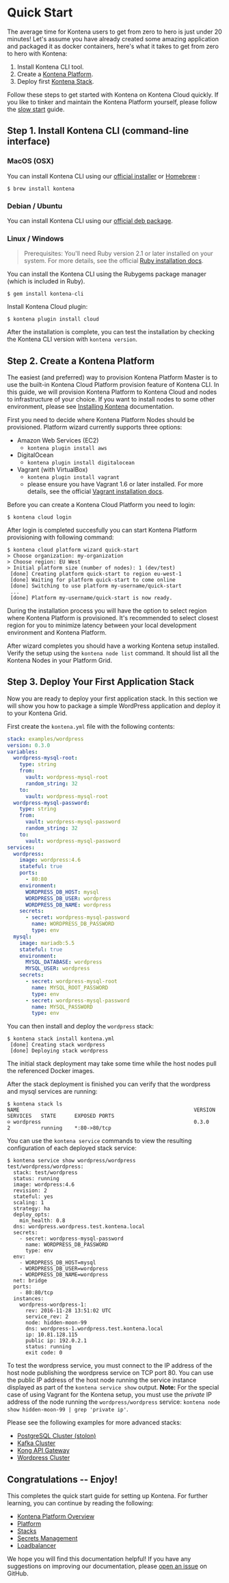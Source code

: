 # Quick Start

The average time for Kontena users to get from zero to hero is just under 20 minutes! Let's assume you have already created some amazing application and packaged it as docker containers, here's what it takes to get from zero to hero with Kontena:

1. Install Kontena CLI tool.
2. Create a [Kontena Platform](using-kontena/platform.md).
3. Deploy first [Kontena Stack](using-kontena/stacks.md).

Follow these steps to get started with Kontena on Kontena Cloud quickly. If you like to tinker and maintain the Kontena Platform yourself, please follow the [slow start](./slow-start.md) guide.

## Step 1. Install Kontena CLI (command-line interface)

### MacOS (OSX)

You can install Kontena CLI using our [official installer](https://gh-releases.kontena.io/kontena/kontena/pkg/latest) or [Homebrew](https://brew.sh/) :

```
$ brew install kontena
```

### Debian / Ubuntu

You can install Kontena CLI using our [official deb package](https://gh-releases.kontena.io/kontena/kontena/deb/latest).

### Linux / Windows

> Prerequisites: You'll need Ruby version 2.1 or later installed on your system. For more details, see the official [Ruby installation docs](https://www.ruby-lang.org/en/documentation/installation/).

You can install the Kontena CLI using the Rubygems package manager (which is included in Ruby).

```
$ gem install kontena-cli
```

Install Kontena Cloud plugin:

```
$ kontena plugin install cloud
```

After the installation is complete, you can test the installation by checking the Kontena CLI version with `kontena version`.

## Step 2. Create a Kontena Platform

The easiest (and preferred) way to provision Kontena Platform Master is to use the built-in Kontena Cloud Platform provision feature of Kontena CLI. In this guide, we will provision Kontena Platform to Kontena Cloud and nodes to infrastructure of your choice. If you want to install nodes to some other environment, please see [Installing Kontena](using-kontena/install-nodes/) documentation.

First you need to decide where Kontena Platform Nodes should be provisioned. Platform wizard currently supports three options:

- Amazon Web Services (EC2)
  - `kontena plugin install aws`
- DigitalOcean
  - `kontena plugin install digitalocean`
- Vagrant (with VirtualBox)
  - `kontena plugin install vagrant`
  - please ensure you have Vagrant 1.6 or later installed. For more details, see the official [Vagrant installation docs](https://docs.vagrantup.com/v2/installation/index.html).

Before you can create a Kontena Cloud Platform you need to login:

```
$ kontena cloud login
```

After login is completed succesfully you can start Kontena Platform provisioning with following command:

```
$ kontena cloud platform wizard quick-start
> Choose organization: my-organization
> Choose region: EU West
> Initial platform size (number of nodes): 1 (dev/test)
 [done] Creating platform quick-start to region eu-west-1
 [done] Waiting for platform quick-start to come online
 [done] Switching to use platform my-username/quick-start
 ...
 [done] Platform my-username/quick-start is now ready.
```

During the installation process you will have the option to select region where Kontena Platform is provisioned. It's recommended to select closest region for you to minimize latency between your local development environment and Kontena Platform.

After wizard completes you should have a working Kontena setup installed. Verify the setup using the `kontena node list` command. It should list all the Kontena Nodes in your Platform Grid.

## Step 3. Deploy Your First Application Stack

 Now you are ready to deploy your first application stack.
 In this section we will show you how to package a simple WordPress application and deploy it to your Kontena Grid.

First create the `kontena.yml` file with the following contents:

```yaml
stack: examples/wordpress
version: 0.3.0
variables:
  wordpress-mysql-root:
    type: string
    from:
      vault: wordpress-mysql-root
      random_string: 32
    to:
      vault: wordpress-mysql-root
  wordpress-mysql-password:
    type: string
    from:
      vault: wordpress-mysql-password
      random_string: 32
    to:
      vault: wordpress-mysql-password
services:
  wordpress:
    image: wordpress:4.6
    stateful: true
    ports:
      - 80:80
    environment:
      WORDPRESS_DB_HOST: mysql
      WORDPRESS_DB_USER: wordpress
      WORDPRESS_DB_NAME: wordpress
    secrets:
      - secret: wordpress-mysql-password
        name: WORDPRESS_DB_PASSWORD
        type: env
  mysql:
    image: mariadb:5.5
    stateful: true
    environment:
      MYSQL_DATABASE: wordpress
      MYSQL_USER: wordpress
    secrets:
      - secret: wordpress-mysql-root
        name: MYSQL_ROOT_PASSWORD
        type: env
      - secret: wordpress-mysql-password
        name: MYSQL_PASSWORD
        type: env
```

You can then install and deploy the `wordpress` stack:

```
$ kontena stack install kontena.yml
 [done] Creating stack wordpress
 [done] Deploying stack wordpress
```

The initial stack deployment may take some time while the host nodes pull the referenced Docker images.

After the stack deployment is finished you can verify that the wordpress and mysql services are running:

```
$ kontena stack ls
NAME                                                         VERSION    SERVICES   STATE      EXPOSED PORTS
⊝ wordpress                                                  0.3.0      2          running    *:80->80/tcp
```

You can use the `kontena service` commands to view the resulting configuration of each deployed stack service:

```
$ kontena service show wordpress/wordpress
test/wordpress/wordpress:
  stack: test/wordpress
  status: running
  image: wordpress:4.6
  revision: 2
  stateful: yes
  scaling: 1
  strategy: ha
  deploy_opts:
    min_health: 0.8
  dns: wordpress.wordpress.test.kontena.local
  secrets:
    - secret: wordpress-mysql-password
      name: WORDPRESS_DB_PASSWORD
      type: env
  env:
    - WORDPRESS_DB_HOST=mysql
    - WORDPRESS_DB_USER=wordpress
    - WORDPRESS_DB_NAME=wordpress
  net: bridge
  ports:
    - 80:80/tcp
  instances:
    wordpress-wordpress-1:
      rev: 2016-11-28 13:51:02 UTC
      service_rev: 2
      node: hidden-moon-99
      dns: wordpress-1.wordpress.test.kontena.local
      ip: 10.81.128.115
      public ip: 192.0.2.1
      status: running
      exit code: 0
```

To test the wordpress service, you must connect to the IP address of the host node publishing the wordpress service on TCP port 80.
You can use the public IP address of the host node running the service instance displayed as part of the `kontena service show` output.
**Note:** For the special case of using Vagrant for the Kontena setup, you must use the *private* IP address of the node running the `wordpress/wordpress` service: `kontena node show hidden-moon-99 | grep 'private ip'`.

Please see the following examples for more advanced stacks:

- [PostgreSQL Cluster (stolon)](https://github.com/kontena/kontena-stacks/tree/master/stolon)
- [Kafka Cluster](https://github.com/kontena/kontena-stacks/tree/master/kafka)
- [Kong API Gateway](https://github.com/kontena/kontena-stacks/tree/master/kong)
- [Wordpress Cluster](https://github.com/kontena/kontena-stacks/tree/master/wordpress-cluster)

## Congratulations -- Enjoy!

This completes the quick start guide for setting up Kontena. For further learning, you can continue by reading the following:

* [Kontena Platform Overview](using-kontena/README.md)
* [Platform](using-kontena/platform.md)
* [Stacks](using-kontena/stacks.md)
* [Secrets Management](using-kontena/vault.md)
* [Loadbalancer](using-kontena/loadbalancer.md)

We hope you will find this documentation helpful! If you have any suggestions on improving our documentation, please [open an issue](https://github.com/kontena/kontena/issues) on GitHub.
